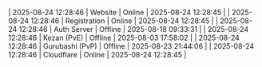 | 2025-08-24 12:28:46 | Website | Online | 2025-08-24 12:28:45 |
| 2025-08-24 12:28:46 | Registration | Online | 2025-08-24 12:28:45 |
| 2025-08-24 12:28:46 | Auth Server | Offline | 2025-08-18 09:33:31 |
| 2025-08-24 12:28:46 | Kezan (PvE) | Offline | 2025-08-03 17:58:02 |
| 2025-08-24 12:28:46 | Gurubashi (PvP) | Offline | 2025-08-23 21:44:06 |
| 2025-08-24 12:28:46 | Cloudflare | Online | 2025-08-24 12:28:45 |

